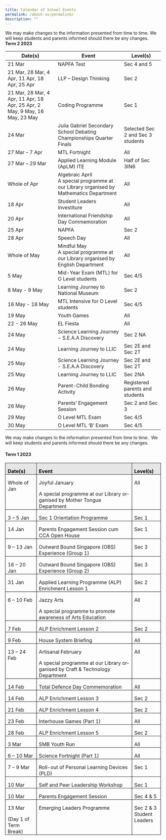 ```yaml
---
title: Calendar of School Events
permalink: /about-us/permalink/
description: ""
---
```

We may make changes to the information presented from time to time. We will keep students and parents informed should there be any changes.
<br>
**Term 2 2023**

| Date(s) | Event | Level(s) |
| -------- | -------- | -------- |
| 21 Mar     | NAPFA Test     | Sec 4 and 5     |
| 21 Mar, 28 Mar, 4 Apr, 11 Apr, 18 Apr, 25 Apr | LLP – Design Thinking  | Sec 2 |
| 21 Mar, 28 Mar, 4 Apr, 11 Apr, 18 Apr, 25 Apr, 2 May, 9 May, 16 May, 23 May | Coding Programme| Sec 1 |
| 24 Mar     | Julia Gabriel Secondary School Debating Championships Quarter Finals  | Selected Sec 2 and Sec 3 students    |
| 27 Mar – 7 Apr    | MTL Fortnight     | All     |
| 27 Mar – 29 Mar    | Applied Learning Module (ApLM) ITE     | Half of Sec 3IN6    |
| Whole of Apr   | Algebraic April <br>A special programme at our Library organised by Mathematics Department     | All     |
| 18 Apr    | Student Leaders Investiture   | All     |
| 20 Apr    | International Friendship Day Commemoration   | All     |
| 25 Apr    | NAPFA   | Sec 2  |
| 28 Apr    | Speech Day  | All  |
| Whole of May    | Mindful May <br> A special programme at our Library organised by English Department    | All     |
| 5 May   | Mid-Year Exam (MTL) for O Level students   | Sec 4/5  |
| 8 May - 9 May    | Learning Journey to National Museum | Sec 2 |
| 16 May - 18 May    | MTL Intensive for O Level students   | Sec 4/5  |
| 19 May    | Youth Games  | All |
| 22 - 26 May    | EL Fiesta | All |
| 24 May    | Science Learning Journey - S.E.A.A Discovery  | Sec 2 NA |
|24 May    | Learning Journey to LLIC  | Sec 2E and Sec 2T |
| 25 May    | Science Learning Journey - S.E.A.A Discovery   | Sec 2E and Sec 2T |
|25 May    | Learning Journey to LLIC  | Sec 2NA |
|26 May    | Parent-Child Bonding Activity  | Registered parents and students |
|26 May    | Parents’ Engagement Session   | Sec 2 and Sec 3 |
|29 May    | O Level MTL Exam  | Sec 4/5
|30 May    | O Level MTL ‘B’ Exam  | Sec 4/5 |

We may make changes to the information presented from time to time.&nbsp; We will keep students and parents informed should there be any changes.
#### **Term 1 2023**
<table style="border-collapse:collapse;border:none;mso-border-alt:solid windowtext .5pt;
 mso-yfti-tbllook:1184;mso-padding-alt:0cm 5.4pt 0cm 5.4pt" cellpadding="0" cellspacing="0" border="1" class="MsoTableGrid"><tbody><tr style="mso-yfti-irow:0;mso-yfti-firstrow:yes"><td style="width:80.75pt;border:solid windowtext 1.0pt;
  mso-border-alt:solid windowtext .5pt;background:#E7E6E6;mso-background-themecolor:
  background2;padding:0cm 5.4pt 0cm 5.4pt" valign="top" width="108"><p style="margin-bottom:0cm;line-height:normal" class="MsoNormal"><b><span style="font-size:12.0pt;color:black;mso-color-alt:windowtext;
  mso-ansi-language:EN-SG" lang="EN-SG">Date(s)</span></b><b><span style="font-size:12.0pt;mso-ansi-language:EN-SG" lang="EN-SG"></span></b></p></td><td style="width:319.5pt;border:solid windowtext 1.0pt;
  border-left:none;mso-border-left-alt:solid windowtext .5pt;mso-border-alt:
  solid windowtext .5pt;background:#E7E6E6;mso-background-themecolor:background2;
  padding:0cm 5.4pt 0cm 5.4pt" valign="top" width="426"><p style="margin-bottom:0cm;line-height:normal" class="MsoNormal"><b><span style="font-size:12.0pt;color:black;mso-color-alt:windowtext;
  mso-ansi-language:EN-SG" lang="EN-SG">Event</span></b><b><span style="font-size:12.0pt;mso-ansi-language:EN-SG" lang="EN-SG"></span></b></p></td><td style="width:67.25pt;border:solid windowtext 1.0pt;
  border-left:none;mso-border-left-alt:solid windowtext .5pt;mso-border-alt:
  solid windowtext .5pt;background:#E7E6E6;mso-background-themecolor:background2;
  padding:0cm 5.4pt 0cm 5.4pt" valign="top" width="90"><p style="margin-bottom:0cm;line-height:normal" class="MsoNormal"><b><span style="font-size:12.0pt;color:black;mso-color-alt:windowtext;
  mso-ansi-language:EN-SG" lang="EN-SG">Level(s)</span></b><b><span style="font-size:12.0pt;mso-ansi-language:EN-SG" lang="EN-SG"></span></b></p></td></tr><tr style="mso-yfti-irow:1"><td style="width:80.75pt;border:solid windowtext 1.0pt;
  border-top:none;mso-border-top-alt:solid windowtext .5pt;mso-border-alt:solid windowtext .5pt;
  padding:0cm 5.4pt 0cm 5.4pt" valign="top" width="108"><p style="margin-bottom:0cm;line-height:normal" class="MsoNormal"><span style="font-size:12.0pt;mso-ansi-language:EN-SG" lang="EN-SG">Whole of Jan</span></p></td><td style="width:319.5pt;border-top:none;border-left:
  none;border-bottom:solid windowtext 1.0pt;border-right:solid windowtext 1.0pt;
  mso-border-top-alt:solid windowtext .5pt;mso-border-left-alt:solid windowtext .5pt;
  mso-border-alt:solid windowtext .5pt;padding:0cm 5.4pt 0cm 5.4pt" valign="top" width="426"><p style="margin-bottom:0cm;line-height:normal" class="MsoNormal"><span style="font-size:12.0pt;mso-ansi-language:EN-SG" lang="EN-SG">Joyful January<span style="mso-spacerun:yes">&nbsp;</span></span></p><p style="margin-bottom:0cm;line-height:normal" class="MsoNormal"><span style="font-size:12.0pt;mso-ansi-language:EN-SG" lang="EN-SG">A special programme at our Library organised by Mother Tongue Department</span></p></td><td style="width:67.25pt;border-top:none;border-left:
  none;border-bottom:solid windowtext 1.0pt;border-right:solid windowtext 1.0pt;
  mso-border-top-alt:solid windowtext .5pt;mso-border-left-alt:solid windowtext .5pt;
  mso-border-alt:solid windowtext .5pt;padding:0cm 5.4pt 0cm 5.4pt" valign="top" width="90"><p style="margin-bottom:0cm;line-height:normal" class="MsoNormal"><span style="font-size:12.0pt;mso-ansi-language:EN-SG" lang="EN-SG">All</span></p></td></tr><tr style="mso-yfti-irow:2"><td style="width:80.75pt;border:solid windowtext 1.0pt;
  border-top:none;mso-border-top-alt:solid windowtext .5pt;mso-border-alt:solid windowtext .5pt;
  padding:0cm 5.4pt 0cm 5.4pt" valign="top" width="108"><p style="margin-bottom:0cm;line-height:normal" class="MsoNormal"><span style="font-size:12.0pt;mso-ansi-language:EN-SG" lang="EN-SG">3 – 5 Jan</span></p></td><td style="width:319.5pt;border-top:none;border-left:
  none;border-bottom:solid windowtext 1.0pt;border-right:solid windowtext 1.0pt;
  mso-border-top-alt:solid windowtext .5pt;mso-border-left-alt:solid windowtext .5pt;
  mso-border-alt:solid windowtext .5pt;padding:0cm 5.4pt 0cm 5.4pt" valign="top" width="426"><p style="margin-bottom:0cm;line-height:normal" class="MsoNormal"><span style="font-size:12.0pt;mso-ansi-language:EN-SG" lang="EN-SG">Sec 1 Orientation Programme</span></p></td><td style="width:67.25pt;border-top:none;border-left:
  none;border-bottom:solid windowtext 1.0pt;border-right:solid windowtext 1.0pt;
  mso-border-top-alt:solid windowtext .5pt;mso-border-left-alt:solid windowtext .5pt;
  mso-border-alt:solid windowtext .5pt;padding:0cm 5.4pt 0cm 5.4pt" valign="top" width="90"><p style="margin-bottom:0cm;line-height:normal" class="MsoNormal"><span style="font-size:12.0pt;mso-ansi-language:EN-SG" lang="EN-SG">Sec 1</span></p></td></tr><tr style="mso-yfti-irow:3"><td style="width:80.75pt;border:solid windowtext 1.0pt;
  border-top:none;mso-border-top-alt:solid windowtext .5pt;mso-border-alt:solid windowtext .5pt;
  padding:0cm 5.4pt 0cm 5.4pt" valign="top" width="108"><p style="margin-bottom:0cm;line-height:normal" class="MsoNormal"><span style="font-size:12.0pt;mso-ansi-language:EN-SG" lang="EN-SG">14 Jan</span></p></td><td style="width:319.5pt;border-top:none;border-left:
  none;border-bottom:solid windowtext 1.0pt;border-right:solid windowtext 1.0pt;
  mso-border-top-alt:solid windowtext .5pt;mso-border-left-alt:solid windowtext .5pt;
  mso-border-alt:solid windowtext .5pt;padding:0cm 5.4pt 0cm 5.4pt" valign="top" width="426"><p style="margin-bottom:0cm;line-height:normal" class="MsoNormal"><span style="font-size:12.0pt;mso-ansi-language:EN-SG" lang="EN-SG">Parents Engagement Session cum CCA Open House</span></p></td><td style="width:67.25pt;border-top:none;border-left:
  none;border-bottom:solid windowtext 1.0pt;border-right:solid windowtext 1.0pt;
  mso-border-top-alt:solid windowtext .5pt;mso-border-left-alt:solid windowtext .5pt;
  mso-border-alt:solid windowtext .5pt;padding:0cm 5.4pt 0cm 5.4pt" valign="top" width="90"><p style="margin-bottom:0cm;line-height:normal" class="MsoNormal"><span style="font-size:12.0pt;mso-ansi-language:EN-SG" lang="EN-SG">Sec 1</span></p></td></tr><tr style="mso-yfti-irow:4"><td style="width:80.75pt;border:solid windowtext 1.0pt;
  border-top:none;mso-border-top-alt:solid windowtext .5pt;mso-border-alt:solid windowtext .5pt;
  padding:0cm 5.4pt 0cm 5.4pt" valign="top" width="108"><p style="margin-bottom:0cm;line-height:normal" class="MsoNormal"><span style="font-size:12.0pt;mso-ansi-language:EN-SG" lang="EN-SG">9 – 13 Jan</span></p></td><td style="width:319.5pt;border-top:none;border-left:
  none;border-bottom:solid windowtext 1.0pt;border-right:solid windowtext 1.0pt;
  mso-border-top-alt:solid windowtext .5pt;mso-border-left-alt:solid windowtext .5pt;
  mso-border-alt:solid windowtext .5pt;padding:0cm 5.4pt 0cm 5.4pt" valign="top" width="426"><p style="margin-bottom:0cm;line-height:normal" class="MsoNormal"><span style="font-size:12.0pt;mso-ansi-language:EN-SG" lang="EN-SG">Outward Bound Singapore (OBS) Experience (Group 1)</span></p></td><td style="width:67.25pt;border-top:none;border-left:
  none;border-bottom:solid windowtext 1.0pt;border-right:solid windowtext 1.0pt;
  mso-border-top-alt:solid windowtext .5pt;mso-border-left-alt:solid windowtext .5pt;
  mso-border-alt:solid windowtext .5pt;padding:0cm 5.4pt 0cm 5.4pt" valign="top" width="90"><p style="margin-bottom:0cm;line-height:normal" class="MsoNormal"><span style="font-size:12.0pt;mso-ansi-language:EN-SG" lang="EN-SG">Sec 3</span></p></td></tr><tr style="mso-yfti-irow:5"><td style="width:80.75pt;border:solid windowtext 1.0pt;
  border-top:none;mso-border-top-alt:solid windowtext .5pt;mso-border-alt:solid windowtext .5pt;
  padding:0cm 5.4pt 0cm 5.4pt" valign="top" width="108"><p style="margin-bottom:0cm;line-height:normal" class="MsoNormal"><span style="font-size:12.0pt;mso-ansi-language:EN-SG" lang="EN-SG">16 – 20 Jan</span></p></td><td style="width:319.5pt;border-top:none;border-left:
  none;border-bottom:solid windowtext 1.0pt;border-right:solid windowtext 1.0pt;
  mso-border-top-alt:solid windowtext .5pt;mso-border-left-alt:solid windowtext .5pt;
  mso-border-alt:solid windowtext .5pt;padding:0cm 5.4pt 0cm 5.4pt" valign="top" width="426"><p style="margin-bottom:0cm;line-height:normal" class="MsoNormal"><span style="font-size:12.0pt;mso-ansi-language:EN-SG" lang="EN-SG">Outward Bound Singapore (OBS) Experience (Group 2)</span></p></td><td style="width:67.25pt;border-top:none;border-left:
  none;border-bottom:solid windowtext 1.0pt;border-right:solid windowtext 1.0pt;
  mso-border-top-alt:solid windowtext .5pt;mso-border-left-alt:solid windowtext .5pt;
  mso-border-alt:solid windowtext .5pt;padding:0cm 5.4pt 0cm 5.4pt" valign="top" width="90"><p style="margin-bottom:0cm;line-height:normal" class="MsoNormal"><span style="font-size:12.0pt;mso-ansi-language:EN-SG" lang="EN-SG">Sec 3</span></p></td></tr><tr style="mso-yfti-irow:6"><td style="width:80.75pt;border:solid windowtext 1.0pt;
  border-top:none;mso-border-top-alt:solid windowtext .5pt;mso-border-alt:solid windowtext .5pt;
  padding:0cm 5.4pt 0cm 5.4pt" valign="top" width="108"><p style="margin-bottom:0cm;line-height:normal" class="MsoNormal"><span style="font-size:12.0pt;mso-ansi-language:EN-SG" lang="EN-SG">31 Jan</span></p></td><td style="width:319.5pt;border-top:none;border-left:
  none;border-bottom:solid windowtext 1.0pt;border-right:solid windowtext 1.0pt;
  mso-border-top-alt:solid windowtext .5pt;mso-border-left-alt:solid windowtext .5pt;
  mso-border-alt:solid windowtext .5pt;padding:0cm 5.4pt 0cm 5.4pt" valign="top" width="426"><p style="margin-bottom:0cm;line-height:normal" class="MsoNormal"><span style="font-size:12.0pt;mso-ansi-language:EN-SG" lang="EN-SG">Applied Learning Programme (ALP) Enrichment Lesson 1</span></p></td><td style="width:67.25pt;border-top:none;border-left:
  none;border-bottom:solid windowtext 1.0pt;border-right:solid windowtext 1.0pt;
  mso-border-top-alt:solid windowtext .5pt;mso-border-left-alt:solid windowtext .5pt;
  mso-border-alt:solid windowtext .5pt;padding:0cm 5.4pt 0cm 5.4pt" valign="top" width="90"><p style="margin-bottom:0cm;line-height:normal" class="MsoNormal"><span style="font-size:12.0pt;mso-ansi-language:EN-SG" lang="EN-SG">Sec 2</span></p></td></tr><tr style="mso-yfti-irow:7"><td style="width:80.75pt;border:solid windowtext 1.0pt;
  border-top:none;mso-border-top-alt:solid windowtext .5pt;mso-border-alt:solid windowtext .5pt;
  padding:0cm 5.4pt 0cm 5.4pt" valign="top" width="108"><p style="margin-bottom:0cm;line-height:normal" class="MsoNormal"><span style="font-size:12.0pt;mso-ansi-language:EN-SG" lang="EN-SG">6 – 10 Feb</span></p></td><td style="width:319.5pt;border-top:none;border-left:
  none;border-bottom:solid windowtext 1.0pt;border-right:solid windowtext 1.0pt;
  mso-border-top-alt:solid windowtext .5pt;mso-border-left-alt:solid windowtext .5pt;
  mso-border-alt:solid windowtext .5pt;padding:0cm 5.4pt 0cm 5.4pt" valign="top" width="426"><p style="margin-bottom:0cm;line-height:normal" class="MsoNormal"><span style="font-size:12.0pt;mso-ansi-language:EN-SG" lang="EN-SG">Jazzy Arts</span></p><p style="margin-bottom:0cm;line-height:normal" class="MsoNormal"><span style="font-size:12.0pt;mso-ansi-language:EN-SG" lang="EN-SG">A special programme to promote awareness of Arts Education</span></p></td><td style="width:67.25pt;border-top:none;border-left:
  none;border-bottom:solid windowtext 1.0pt;border-right:solid windowtext 1.0pt;
  mso-border-top-alt:solid windowtext .5pt;mso-border-left-alt:solid windowtext .5pt;
  mso-border-alt:solid windowtext .5pt;padding:0cm 5.4pt 0cm 5.4pt" valign="top" width="90"><p style="margin-bottom:0cm;line-height:normal" class="MsoNormal"><span style="font-size:12.0pt;mso-ansi-language:EN-SG" lang="EN-SG">All</span></p></td></tr><tr style="mso-yfti-irow:8"><td style="width:80.75pt;border:solid windowtext 1.0pt;
  border-top:none;mso-border-top-alt:solid windowtext .5pt;mso-border-alt:solid windowtext .5pt;
  padding:0cm 5.4pt 0cm 5.4pt" valign="top" width="108"><p style="margin-bottom:0cm;line-height:normal" class="MsoNormal"><span style="font-size:12.0pt;mso-ansi-language:EN-SG" lang="EN-SG">7 Feb</span></p></td><td style="width:319.5pt;border-top:none;border-left:
  none;border-bottom:solid windowtext 1.0pt;border-right:solid windowtext 1.0pt;
  mso-border-top-alt:solid windowtext .5pt;mso-border-left-alt:solid windowtext .5pt;
  mso-border-alt:solid windowtext .5pt;padding:0cm 5.4pt 0cm 5.4pt" valign="top" width="426"><p style="margin-bottom:0cm;line-height:normal" class="MsoNormal"><span style="font-size:12.0pt;mso-ansi-language:EN-SG" lang="EN-SG">ALP Enrichment Lesson 2</span></p></td><td style="width:67.25pt;border-top:none;border-left:
  none;border-bottom:solid windowtext 1.0pt;border-right:solid windowtext 1.0pt;
  mso-border-top-alt:solid windowtext .5pt;mso-border-left-alt:solid windowtext .5pt;
  mso-border-alt:solid windowtext .5pt;padding:0cm 5.4pt 0cm 5.4pt" valign="top" width="90"><p style="margin-bottom:0cm;line-height:normal" class="MsoNormal"><span style="font-size:12.0pt;mso-ansi-language:EN-SG" lang="EN-SG">Sec 2</span></p></td></tr><tr style="mso-yfti-irow:9"><td style="width:80.75pt;border:solid windowtext 1.0pt;
  border-top:none;mso-border-top-alt:solid windowtext .5pt;mso-border-alt:solid windowtext .5pt;
  padding:0cm 5.4pt 0cm 5.4pt" valign="top" width="108"><p style="margin-bottom:0cm;line-height:normal" class="MsoNormal"><span style="font-size:12.0pt;mso-ansi-language:EN-SG" lang="EN-SG">9 Feb</span></p></td><td style="width:319.5pt;border-top:none;border-left:
  none;border-bottom:solid windowtext 1.0pt;border-right:solid windowtext 1.0pt;
  mso-border-top-alt:solid windowtext .5pt;mso-border-left-alt:solid windowtext .5pt;
  mso-border-alt:solid windowtext .5pt;padding:0cm 5.4pt 0cm 5.4pt" valign="top" width="426"><p style="margin-bottom:0cm;line-height:normal" class="MsoNormal"><span style="font-size:12.0pt;mso-ansi-language:EN-SG" lang="EN-SG">House System Briefing</span></p></td><td style="width:67.25pt;border-top:none;border-left:
  none;border-bottom:solid windowtext 1.0pt;border-right:solid windowtext 1.0pt;
  mso-border-top-alt:solid windowtext .5pt;mso-border-left-alt:solid windowtext .5pt;
  mso-border-alt:solid windowtext .5pt;padding:0cm 5.4pt 0cm 5.4pt" valign="top" width="90"><p style="margin-bottom:0cm;line-height:normal" class="MsoNormal"><span style="font-size:12.0pt;mso-ansi-language:EN-SG" lang="EN-SG">All</span></p></td></tr><tr style="mso-yfti-irow:10"><td style="width:80.75pt;border:solid windowtext 1.0pt;
  border-top:none;mso-border-top-alt:solid windowtext .5pt;mso-border-alt:solid windowtext .5pt;
  padding:0cm 5.4pt 0cm 5.4pt" valign="top" width="108"><p style="margin-bottom:0cm;line-height:normal" class="MsoNormal"><span style="font-size:12.0pt;mso-ansi-language:EN-SG" lang="EN-SG">13 – 24 Feb</span></p></td><td style="width:319.5pt;border-top:none;border-left:
  none;border-bottom:solid windowtext 1.0pt;border-right:solid windowtext 1.0pt;
  mso-border-top-alt:solid windowtext .5pt;mso-border-left-alt:solid windowtext .5pt;
  mso-border-alt:solid windowtext .5pt;padding:0cm 5.4pt 0cm 5.4pt" valign="top" width="426"><p style="margin-bottom:0cm;line-height:normal" class="MsoNormal"><span style="font-size:12.0pt;mso-ansi-language:EN-SG" lang="EN-SG">Artisanal February</span></p><p style="margin-bottom:0cm;line-height:normal" class="MsoNormal"><span style="font-size:12.0pt;mso-ansi-language:EN-SG" lang="EN-SG">A special programme at our Library organised by Craft &amp; Technology Department</span></p></td><td style="width:67.25pt;border-top:none;border-left:
  none;border-bottom:solid windowtext 1.0pt;border-right:solid windowtext 1.0pt;
  mso-border-top-alt:solid windowtext .5pt;mso-border-left-alt:solid windowtext .5pt;
  mso-border-alt:solid windowtext .5pt;padding:0cm 5.4pt 0cm 5.4pt" valign="top" width="90"><p style="margin-bottom:0cm;line-height:normal" class="MsoNormal"><span style="font-size:12.0pt;mso-ansi-language:EN-SG" lang="EN-SG">All</span></p></td></tr><tr style="mso-yfti-irow:11"><td style="width:80.75pt;border:solid windowtext 1.0pt;
  border-top:none;mso-border-top-alt:solid windowtext .5pt;mso-border-alt:solid windowtext .5pt;
  padding:0cm 5.4pt 0cm 5.4pt" valign="top" width="108"><p style="margin-bottom:0cm;line-height:normal" class="MsoNormal"><span style="font-size:12.0pt;mso-ansi-language:EN-SG" lang="EN-SG">14 Feb</span></p></td><td style="width:319.5pt;border-top:none;border-left:
  none;border-bottom:solid windowtext 1.0pt;border-right:solid windowtext 1.0pt;
  mso-border-top-alt:solid windowtext .5pt;mso-border-left-alt:solid windowtext .5pt;
  mso-border-alt:solid windowtext .5pt;padding:0cm 5.4pt 0cm 5.4pt" valign="top" width="426"><p style="margin-bottom:0cm;line-height:normal" class="MsoNormal"><span style="font-size:12.0pt;mso-ansi-language:EN-SG" lang="EN-SG">Total Defence Day Commemoration</span></p></td><td style="width:67.25pt;border-top:none;border-left:
  none;border-bottom:solid windowtext 1.0pt;border-right:solid windowtext 1.0pt;
  mso-border-top-alt:solid windowtext .5pt;mso-border-left-alt:solid windowtext .5pt;
  mso-border-alt:solid windowtext .5pt;padding:0cm 5.4pt 0cm 5.4pt" valign="top" width="90"><p style="margin-bottom:0cm;line-height:normal" class="MsoNormal"><span style="font-size:12.0pt;mso-ansi-language:EN-SG" lang="EN-SG">All</span></p></td></tr><tr style="mso-yfti-irow:12"><td style="width:80.75pt;border:solid windowtext 1.0pt;
  border-top:none;mso-border-top-alt:solid windowtext .5pt;mso-border-alt:solid windowtext .5pt;
  padding:0cm 5.4pt 0cm 5.4pt" valign="top" width="108"><p style="margin-bottom:0cm;line-height:normal" class="MsoNormal"><span style="font-size:12.0pt;mso-ansi-language:EN-SG" lang="EN-SG">14 Feb</span></p></td><td style="width:319.5pt;border-top:none;border-left:
  none;border-bottom:solid windowtext 1.0pt;border-right:solid windowtext 1.0pt;
  mso-border-top-alt:solid windowtext .5pt;mso-border-left-alt:solid windowtext .5pt;
  mso-border-alt:solid windowtext .5pt;padding:0cm 5.4pt 0cm 5.4pt" valign="top" width="426"><p style="margin-bottom:0cm;line-height:normal" class="MsoNormal"><span style="font-size:12.0pt;mso-ansi-language:EN-SG" lang="EN-SG">ALP Enrichment Lesson 3</span></p></td><td style="width:67.25pt;border-top:none;border-left:
  none;border-bottom:solid windowtext 1.0pt;border-right:solid windowtext 1.0pt;
  mso-border-top-alt:solid windowtext .5pt;mso-border-left-alt:solid windowtext .5pt;
  mso-border-alt:solid windowtext .5pt;padding:0cm 5.4pt 0cm 5.4pt" valign="top" width="90"><p style="margin-bottom:0cm;line-height:normal" class="MsoNormal"><span style="font-size:12.0pt;mso-ansi-language:EN-SG" lang="EN-SG">Sec 2</span></p></td></tr><tr style="mso-yfti-irow:13"><td style="width:80.75pt;border:solid windowtext 1.0pt;
  border-top:none;mso-border-top-alt:solid windowtext .5pt;mso-border-alt:solid windowtext .5pt;
  padding:0cm 5.4pt 0cm 5.4pt" valign="top" width="108"><p style="margin-bottom:0cm;line-height:normal" class="MsoNormal"><span style="font-size:12.0pt;mso-ansi-language:EN-SG" lang="EN-SG">21 Feb</span></p></td><td style="width:319.5pt;border-top:none;border-left:
  none;border-bottom:solid windowtext 1.0pt;border-right:solid windowtext 1.0pt;
  mso-border-top-alt:solid windowtext .5pt;mso-border-left-alt:solid windowtext .5pt;
  mso-border-alt:solid windowtext .5pt;padding:0cm 5.4pt 0cm 5.4pt" valign="top" width="426"><p style="margin-bottom:0cm;line-height:normal" class="MsoNormal"><span style="font-size:12.0pt;mso-ansi-language:EN-SG" lang="EN-SG">ALP Enrichment Lesson 4</span></p></td><td style="width:67.25pt;border-top:none;border-left:
  none;border-bottom:solid windowtext 1.0pt;border-right:solid windowtext 1.0pt;
  mso-border-top-alt:solid windowtext .5pt;mso-border-left-alt:solid windowtext .5pt;
  mso-border-alt:solid windowtext .5pt;padding:0cm 5.4pt 0cm 5.4pt" valign="top" width="90"><p style="margin-bottom:0cm;line-height:normal" class="MsoNormal"><span style="font-size:12.0pt;mso-ansi-language:EN-SG" lang="EN-SG">Sec 2</span></p></td></tr><tr style="mso-yfti-irow:14"><td style="width:80.75pt;border:solid windowtext 1.0pt;
  border-top:none;mso-border-top-alt:solid windowtext .5pt;mso-border-alt:solid windowtext .5pt;
  padding:0cm 5.4pt 0cm 5.4pt" valign="top" width="108"><p style="margin-bottom:0cm;line-height:normal" class="MsoNormal"><span style="font-size:12.0pt;mso-ansi-language:EN-SG" lang="EN-SG">23 Feb</span></p></td><td style="width:319.5pt;border-top:none;border-left:
  none;border-bottom:solid windowtext 1.0pt;border-right:solid windowtext 1.0pt;
  mso-border-top-alt:solid windowtext .5pt;mso-border-left-alt:solid windowtext .5pt;
  mso-border-alt:solid windowtext .5pt;padding:0cm 5.4pt 0cm 5.4pt" valign="top" width="426"><p style="margin-bottom:0cm;line-height:normal" class="MsoNormal"><span style="font-size:12.0pt;mso-ansi-language:EN-SG" lang="EN-SG">Interhouse Games (Part 1)</span></p></td><td style="width:67.25pt;border-top:none;border-left:
  none;border-bottom:solid windowtext 1.0pt;border-right:solid windowtext 1.0pt;
  mso-border-top-alt:solid windowtext .5pt;mso-border-left-alt:solid windowtext .5pt;
  mso-border-alt:solid windowtext .5pt;padding:0cm 5.4pt 0cm 5.4pt" valign="top" width="90"><p style="margin-bottom:0cm;line-height:normal" class="MsoNormal"><span style="font-size:12.0pt;mso-ansi-language:EN-SG" lang="EN-SG">All</span></p></td></tr><tr style="mso-yfti-irow:15"><td style="width:80.75pt;border:solid windowtext 1.0pt;
  border-top:none;mso-border-top-alt:solid windowtext .5pt;mso-border-alt:solid windowtext .5pt;
  padding:0cm 5.4pt 0cm 5.4pt" valign="top" width="108"><p style="margin-bottom:0cm;line-height:normal" class="MsoNormal"><span style="font-size:12.0pt;mso-ansi-language:EN-SG" lang="EN-SG">28 Feb</span></p></td><td style="width:319.5pt;border-top:none;border-left:
  none;border-bottom:solid windowtext 1.0pt;border-right:solid windowtext 1.0pt;
  mso-border-top-alt:solid windowtext .5pt;mso-border-left-alt:solid windowtext .5pt;
  mso-border-alt:solid windowtext .5pt;padding:0cm 5.4pt 0cm 5.4pt" valign="top" width="426"><p style="margin-bottom:0cm;line-height:normal" class="MsoNormal"><span style="font-size:12.0pt;mso-ansi-language:EN-SG" lang="EN-SG">ALP Enrichment Lesson 5</span></p></td><td style="width:67.25pt;border-top:none;border-left:
  none;border-bottom:solid windowtext 1.0pt;border-right:solid windowtext 1.0pt;
  mso-border-top-alt:solid windowtext .5pt;mso-border-left-alt:solid windowtext .5pt;
  mso-border-alt:solid windowtext .5pt;padding:0cm 5.4pt 0cm 5.4pt" valign="top" width="90"><p style="margin-bottom:0cm;line-height:normal" class="MsoNormal"><span style="font-size:12.0pt;mso-ansi-language:EN-SG" lang="EN-SG">Sec 2</span></p></td></tr><tr style="mso-yfti-irow:16"><td style="width:80.75pt;border:solid windowtext 1.0pt;
  border-top:none;mso-border-top-alt:solid windowtext .5pt;mso-border-alt:solid windowtext .5pt;
  padding:0cm 5.4pt 0cm 5.4pt" valign="top" width="108"><p style="margin-bottom:0cm;line-height:normal" class="MsoNormal"><span style="font-size:12.0pt;mso-ansi-language:EN-SG" lang="EN-SG">3 Mar</span></p></td><td style="width:319.5pt;border-top:none;border-left:
  none;border-bottom:solid windowtext 1.0pt;border-right:solid windowtext 1.0pt;
  mso-border-top-alt:solid windowtext .5pt;mso-border-left-alt:solid windowtext .5pt;
  mso-border-alt:solid windowtext .5pt;padding:0cm 5.4pt 0cm 5.4pt" valign="top" width="426"><p style="margin-bottom:0cm;line-height:normal" class="MsoNormal"><span style="font-size:12.0pt;mso-ansi-language:EN-SG" lang="EN-SG">SMB Youth Run</span></p></td><td style="width:67.25pt;border-top:none;border-left:
  none;border-bottom:solid windowtext 1.0pt;border-right:solid windowtext 1.0pt;
  mso-border-top-alt:solid windowtext .5pt;mso-border-left-alt:solid windowtext .5pt;
  mso-border-alt:solid windowtext .5pt;padding:0cm 5.4pt 0cm 5.4pt" valign="top" width="90"><p style="margin-bottom:0cm;line-height:normal" class="MsoNormal"><span style="font-size:12.0pt;mso-ansi-language:EN-SG" lang="EN-SG">All</span></p></td></tr><tr style="mso-yfti-irow:17"><td style="width:80.75pt;border:solid windowtext 1.0pt;
  border-top:none;mso-border-top-alt:solid windowtext .5pt;mso-border-alt:solid windowtext .5pt;
  padding:0cm 5.4pt 0cm 5.4pt" valign="top" width="108"><p style="margin-bottom:0cm;line-height:normal" class="MsoNormal"><span style="font-size:12.0pt;mso-ansi-language:EN-SG" lang="EN-SG">6 – 10 Mar</span></p></td><td style="width:319.5pt;border-top:none;border-left:
  none;border-bottom:solid windowtext 1.0pt;border-right:solid windowtext 1.0pt;
  mso-border-top-alt:solid windowtext .5pt;mso-border-left-alt:solid windowtext .5pt;
  mso-border-alt:solid windowtext .5pt;padding:0cm 5.4pt 0cm 5.4pt" valign="top" width="426"><p style="margin-bottom:0cm;line-height:normal" class="MsoNormal"><span style="font-size:12.0pt;mso-ansi-language:EN-SG" lang="EN-SG">Science Fortnight (Part 1)</span></p></td><td style="width:67.25pt;border-top:none;border-left:
  none;border-bottom:solid windowtext 1.0pt;border-right:solid windowtext 1.0pt;
  mso-border-top-alt:solid windowtext .5pt;mso-border-left-alt:solid windowtext .5pt;
  mso-border-alt:solid windowtext .5pt;padding:0cm 5.4pt 0cm 5.4pt" valign="top" width="90"><p style="margin-bottom:0cm;line-height:normal" class="MsoNormal"><span style="font-size:12.0pt;mso-ansi-language:EN-SG" lang="EN-SG">All</span></p></td></tr><tr style="mso-yfti-irow:18"><td style="width:80.75pt;border:solid windowtext 1.0pt;
  border-top:none;mso-border-top-alt:solid windowtext .5pt;mso-border-alt:solid windowtext .5pt;
  padding:0cm 5.4pt 0cm 5.4pt" valign="top" width="108"><p style="margin-bottom:0cm;line-height:normal" class="MsoNormal"><span style="font-size:12.0pt;mso-ansi-language:EN-SG" lang="EN-SG">7 – 9 Mar</span></p></td><td style="width:319.5pt;border-top:none;border-left:
  none;border-bottom:solid windowtext 1.0pt;border-right:solid windowtext 1.0pt;
  mso-border-top-alt:solid windowtext .5pt;mso-border-left-alt:solid windowtext .5pt;
  mso-border-alt:solid windowtext .5pt;padding:0cm 5.4pt 0cm 5.4pt" valign="top" width="426"><p style="margin-bottom:0cm;line-height:normal" class="MsoNormal"><span style="font-size:12.0pt;mso-ansi-language:EN-SG" lang="EN-SG">Roll-out of Personal Learning Devices (PLD)</span></p></td><td style="width:67.25pt;border-top:none;border-left:
  none;border-bottom:solid windowtext 1.0pt;border-right:solid windowtext 1.0pt;
  mso-border-top-alt:solid windowtext .5pt;mso-border-left-alt:solid windowtext .5pt;
  mso-border-alt:solid windowtext .5pt;padding:0cm 5.4pt 0cm 5.4pt" valign="top" width="90"><p style="margin-bottom:0cm;line-height:normal" class="MsoNormal"><span style="font-size:12.0pt;mso-ansi-language:EN-SG" lang="EN-SG">Sec 1</span></p></td></tr><tr style="mso-yfti-irow:19"><td style="width:80.75pt;border:solid windowtext 1.0pt;
  border-top:none;mso-border-top-alt:solid windowtext .5pt;mso-border-alt:solid windowtext .5pt;
  padding:0cm 5.4pt 0cm 5.4pt" valign="top" width="108"><p style="margin-bottom:0cm;line-height:normal" class="MsoNormal"><span style="font-size:12.0pt;mso-ansi-language:EN-SG" lang="EN-SG">10 Mar</span></p></td><td style="width:319.5pt;border-top:none;border-left:
  none;border-bottom:solid windowtext 1.0pt;border-right:solid windowtext 1.0pt;
  mso-border-top-alt:solid windowtext .5pt;mso-border-left-alt:solid windowtext .5pt;
  mso-border-alt:solid windowtext .5pt;padding:0cm 5.4pt 0cm 5.4pt" valign="top" width="426"><p style="margin-bottom:0cm;line-height:normal" class="MsoNormal"><span style="font-size:12.0pt;mso-ansi-language:EN-SG" lang="EN-SG">Self and Peer Leadership Workshop</span></p></td><td style="width:67.25pt;border-top:none;border-left:
  none;border-bottom:solid windowtext 1.0pt;border-right:solid windowtext 1.0pt;
  mso-border-top-alt:solid windowtext .5pt;mso-border-left-alt:solid windowtext .5pt;
  mso-border-alt:solid windowtext .5pt;padding:0cm 5.4pt 0cm 5.4pt" valign="top" width="90"><p style="margin-bottom:0cm;line-height:normal" class="MsoNormal"><span style="font-size:12.0pt;mso-ansi-language:EN-SG" lang="EN-SG">Sec 1</span></p></td></tr><tr style="mso-yfti-irow:20"><td style="width:80.75pt;border:solid windowtext 1.0pt;
  border-top:none;mso-border-top-alt:solid windowtext .5pt;mso-border-alt:solid windowtext .5pt;
  padding:0cm 5.4pt 0cm 5.4pt" valign="top" width="108"><p style="margin-bottom:0cm;line-height:normal" class="MsoNormal"><span style="font-size:12.0pt;mso-ansi-language:EN-SG" lang="EN-SG">10 Mar</span></p></td><td style="width:319.5pt;border-top:none;border-left:
  none;border-bottom:solid windowtext 1.0pt;border-right:solid windowtext 1.0pt;
  mso-border-top-alt:solid windowtext .5pt;mso-border-left-alt:solid windowtext .5pt;
  mso-border-alt:solid windowtext .5pt;padding:0cm 5.4pt 0cm 5.4pt" valign="top" width="426"><p style="margin-bottom:0cm;line-height:normal" class="MsoNormal"><span style="font-size:12.0pt;mso-ansi-language:EN-SG" lang="EN-SG">Parents Engagement Session</span></p></td><td style="width:67.25pt;border-top:none;border-left:
  none;border-bottom:solid windowtext 1.0pt;border-right:solid windowtext 1.0pt;
  mso-border-top-alt:solid windowtext .5pt;mso-border-left-alt:solid windowtext .5pt;
  mso-border-alt:solid windowtext .5pt;padding:0cm 5.4pt 0cm 5.4pt" valign="top" width="90"><p style="margin-bottom:0cm;line-height:normal" class="MsoNormal"><span style="font-size:12.0pt;mso-ansi-language:EN-SG" lang="EN-SG">Sec 4 &amp; 5</span></p></td></tr><tr style="mso-yfti-irow:21;mso-yfti-lastrow:yes"><td style="width:80.75pt;border:solid windowtext 1.0pt;
  border-top:none;mso-border-top-alt:solid windowtext .5pt;mso-border-alt:solid windowtext .5pt;
  padding:0cm 5.4pt 0cm 5.4pt" valign="top" width="108"><p style="margin-bottom:0cm;line-height:normal" class="MsoNormal"><span style="font-size:12.0pt;mso-ansi-language:EN-SG" lang="EN-SG">13 Mar</span></p><p style="margin-bottom:0cm;line-height:normal" class="MsoNormal"><span style="font-size:12.0pt;mso-ansi-language:EN-SG" lang="EN-SG">(Day 1 of Term Break)</span></p></td><td style="width:319.5pt;border-top:none;border-left:
  none;border-bottom:solid windowtext 1.0pt;border-right:solid windowtext 1.0pt;
  mso-border-top-alt:solid windowtext .5pt;mso-border-left-alt:solid windowtext .5pt;
  mso-border-alt:solid windowtext .5pt;padding:0cm 5.4pt 0cm 5.4pt" valign="top" width="426"><p style="margin-bottom:0cm;line-height:normal" class="MsoNormal"><span style="font-size:12.0pt;mso-ansi-language:EN-SG" lang="EN-SG">Emerging Leaders Programme</span></p></td><td style="width:67.25pt;border-top:none;border-left:
  none;border-bottom:solid windowtext 1.0pt;border-right:solid windowtext 1.0pt;
  mso-border-top-alt:solid windowtext .5pt;mso-border-left-alt:solid windowtext .5pt;
  mso-border-alt:solid windowtext .5pt;padding:0cm 5.4pt 0cm 5.4pt" valign="top" width="90"><p style="margin-bottom:0cm;line-height:normal" class="MsoNormal"><span style="font-size:12.0pt;mso-ansi-language:EN-SG" lang="EN-SG">Sec 2 &amp; 3 Student Leaders</span></p></td></tr></tbody></table>